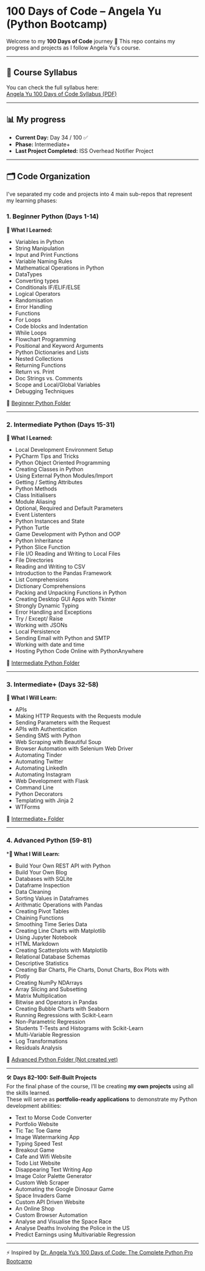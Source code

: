 # 100 Days of Code – Angela Yu (Python Bootcamp)  
  
Welcome to my **100 Days of Code** journey 🚀
This repo contains my progress and projects as I follow Angela Yu's course.  
  
---
  
## 📄 Course Syllabus  
You can check the full syllabus here:  
[Angela Yu 100 Days of Code Syllabus (PDF)](./Syllabus+for+100+Days+of+Python.pdf)  
  
---
  
## 📊 My progress  
- **Current Day:** Day 34 / 100 ✅  
- **Phase:** Intermediate+  
- **Last Project Completed:** ISS Overhead Notifier Project  
  
---
  
## 🗂️ Code Organization  
I've separated my code and projects into 4 main sub-repos that represent my learning phases:  
  
### 1. Beginner Python (Days 1-14)  
**📘 What I Learned:**  
- Variables in Python
- String Manipulation
- Input and Print Functions
- Variable Naming Rules
- Mathematical Operations in Python
- DataTypes
- Converting types
- Conditionals IF/ELIF/ELSE
- Logical Operators
- Randomisation
- Error Handling
- Functions
- For Loops
- Code blocks and Indentation
- While Loops
- Flowchart Programming
- Positional and Keyword Arguments
- Python Dictionaries and Lists
- Nested Collections
- Returning Functions
- Return vs. Print
- Doc Strings vs. Comments
- Scope and Local/Global Variables
- Debugging Techniques
  
📂 [Beginner Python Folder](./beginner-python/)  
  
---
  
### 2. Intermediate Python (Days 15-31)  
**📘 What I Learned:**  
- Local Development Environment Setup
- PyCharm Tips and Tricks
- Python Object Oriented Programming
- Creating Classes in Python
- Using External Python Modules/Import
- Getting / Setting Attributes
- Python Methods
- Class Initialisers
- Module Aliasing
- Optional, Required and Default Parameters
- Event Listenters
- Python Instances and State
- Python Turtle
- Game Development with Python and OOP
- Python Inheritance
- Python Slice Function
- File I/O Reading and Writing to Local Files
- File Directories
- Reading and Writing to CSV
- Introduction to the Pandas Framework
- List Comprehensions
- Dictionary Comprehensions
- Packing and Unpacking Functions in Python
- Creating Desktop GUI Apps with Tkinter
- Strongly Dynamic Typing
- Error Handling and Exceptions
- Try / Except/ Raise
- Working with JSONs
- Local Persistence
- Sending Email with Python and SMTP
- Working with date and time
- Hosting Python Code Online with PythonAnywhere
  
📂 [Intermediate Python Folder](./intermediate-python/)
  
---
  
### 3. Intermediate+ (Days 32-58)  
**📘 What I Will Learn:**  
- APIs
- Making HTTP Requests with the Requests module
- Sending Parameters with the Request
- APIs with Authentication
- Sending SMS with Python
- Web Scraping with Beautiful Soup
- Browser Automation with Selenium Web Driver
- Automating Tinder
- Automating Twitter
- Automating LinkedIn
- Automating Instagram
- Web Development with Flask
- Command Line
- Python Decorators
- Templating with Jinja 2
- WTForms
  
📂 [Intermediate+ Folder](./intermediate+/)  
  
---
  
### 4. Advanced Python (59-81)  
***📘 What I Will Learn:**  
- Build Your Own REST API with Python
- Build Your Own Blog
- Databases with SQLite
- Dataframe Inspection
- Data Cleaning
- Sorting Values in Dataframes
- Arithmatic Operations with Pandas
- Creating Pivot Tables
- Chaining Functions
- Smoothing Time Series Data
- Creating Line Charts with Matplotlib
- Using Jupyter Notebook
- HTML Markdown
- Creating Scatterplots with Matplotlib
- Relational Database Schemas
- Descriptive Statistics
- Creating Bar Charts, Pie Charts, Donut Charts, Box Plots with
- Plotly
- Creating NumPy NDArrays
- Array Slicing and Subsetting
- Matrix Multiplication
- Bitwise and Operators in Pandas
- Creating Bubble Charts with Seaborn
- Running Regressions with Scikit-Learn
- Non-Parametric Regression
- Students T-Tests and Histograms with Scikit-Learn
- Multi-Variable Regression
- Log Transformations
- Residuals Analysis
  
📂 [Advanced Python Folder (Not created yet)](./)  

---
  
🛠 **Days 82–100: Self-Built Projects**  
For the final phase of the course, I’ll be creating **my own projects** using all the skills learned.  
These will serve as **portfolio-ready applications** to demonstrate my Python development abilities:  
- Text to Morse Code Converter
- Portfolio Website
- Tic Tac Toe Game
- Image Watermarking App
- Typing Speed Test
- Breakout Game
- Cafe and Wifi Website
- Todo List Website
- Disappearing Text Writing App
- Image Color Palette Generator
- Custom Web Scraper
- Automating the Google Dinosaur Game
- Space Invaders Game
- Custom API Driven Website
- An Online Shop
- Custom Browser Automation
- Analyse and Visualise the Space Race
- Analyse Deaths Involving the Police in the US
- Predict Earnings using Multivariable Regression  
  
---
  
⚡ Inspired by [Dr. Angela Yu’s 100 Days of Code: The Complete Python Pro Bootcamp](https://www.udemy.com/course/100-days-of-code/) 
